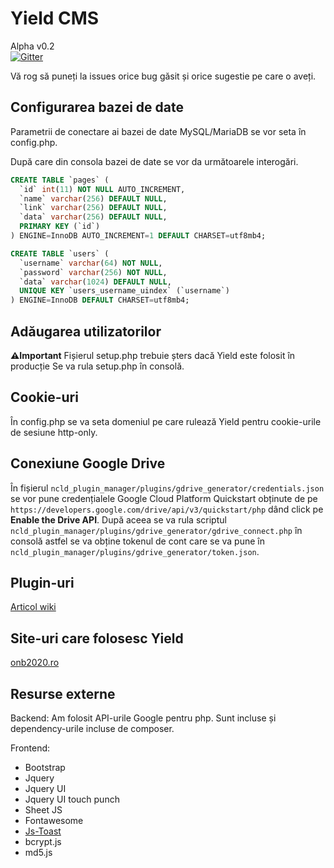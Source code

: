 # Yield CMS

Alpha v0.2  
[![Gitter](https://badges.gitter.im/YieldCMS/community.svg)](https://gitter.im/YieldCMS/community?utm_source=badge&utm_medium=badge&utm_campaign=pr-badge)

Vă rog să puneți la issues orice bug găsit și orice sugestie pe care o aveți.

## Configurarea bazei de date
Parametrii de conectare ai bazei de date MySQL/MariaDB se
vor seta în config.php.

După care din consola bazei de date se vor da următoarele interogări.
```sql
CREATE TABLE `pages` (
  `id` int(11) NOT NULL AUTO_INCREMENT,
  `name` varchar(256) DEFAULT NULL,
  `link` varchar(256) DEFAULT NULL,
  `data` varchar(256) DEFAULT NULL,
  PRIMARY KEY (`id`)
) ENGINE=InnoDB AUTO_INCREMENT=1 DEFAULT CHARSET=utf8mb4;

CREATE TABLE `users` (
  `username` varchar(64) NOT NULL,
  `password` varchar(256) NOT NULL,
  `data` varchar(1024) DEFAULT NULL,
  UNIQUE KEY `users_username_uindex` (`username`)
) ENGINE=InnoDB DEFAULT CHARSET=utf8mb4;
```
## Adăugarea utilizatorilor
**⚠Important** Fișierul setup.php trebuie șters dacă Yield este folosit în producție
Se va rula setup.php în consolă.

## Cookie-uri
În config.php se va seta domeniul pe care rulează Yield pentru cookie-urile 
de sesiune http-only.
## Conexiune Google Drive
În fișierul 
`ncld_plugin_manager/plugins/gdrive_generator/credentials.json`
se vor pune credențialele Google Cloud Platform Quickstart obținute 
de pe `https://developers.google.com/drive/api/v3/quickstart/php`
dând click pe **Enable the Drive API**.
După aceea se va rula scriptul `ncld_plugin_manager/plugins/gdrive_generator/gdrive_connect.php`
în consolă astfel se va obține tokenul de cont care se va pune în
`ncld_plugin_manager/plugins/gdrive_generator/token.json`.

## Plugin-uri
[Articol wiki](https://github.com/williamtoader/Yield-CMS-RO/wiki/Plugins#plugin-uri-de-backend)  

## Site-uri care folosesc Yield  
[onb2020.ro](https://www.onb2020.ro)
  
## Resurse externe  
Backend:
Am folosit API-urile Google pentru php. Sunt incluse și dependency-urile incluse de composer.  
  
Frontend:  
- Bootstrap  
- Jquery  
- Jquery UI
- Jquery UI touch punch
- Sheet JS  
- Fontawesome
- [Js-Toast](https://github.com/mlcheng/js-toast)
- bcrypt.js
- md5.js
